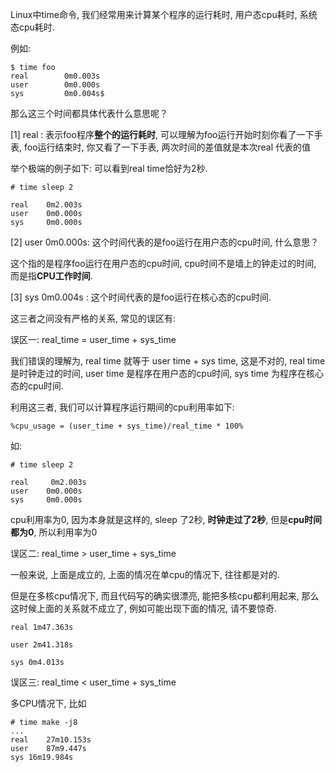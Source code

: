 
<!-- @import "[TOC]" {cmd="toc" depthFrom=1 depthTo=6 orderedList=false} -->

<!-- code_chunk_output -->



<!-- /code_chunk_output -->

Linux中time命令, 我们经常用来计算某个程序的运行耗时, 用户态cpu耗时, 系统态cpu耗时. 

例如: 

```
$ time foo 
real        0m0.003s
user        0m0.000s
sys         0m0.004s$
```

那么这三个时间都具体代表什么意思呢？

\[1] real : 表示foo程序**整个的运行耗时**, 可以理解为foo运行开始时刻你看了一下手表, foo运行结束时, 你又看了一下手表, 两次时间的差值就是本次real 代表的值

举个极端的例子如下: 可以看到real time恰好为2秒. 

```
# time sleep 2

real    0m2.003s
user    0m0.000s
sys     0m0.000s
```

\[2] user   0m0.000s: 这个时间代表的是foo运行在用户态的cpu时间, 什么意思？

这个指的是程序foo运行在用户态的cpu时间, cpu时间不是墙上的钟走过的时间, 而是指**CPU工作时间**. 

\[3] sys   0m0.004s : 这个时间代表的是foo运行在核心态的cpu时间. 

这三者之间没有严格的关系, 常见的误区有: 

误区一:  real\_time = user\_time \+ sys\_time

我们错误的理解为, real time 就等于 user time \+ sys time, 这是不对的, real time是时钟走过的时间, user time 是程序在用户态的cpu时间, sys time 为程序在核心态的cpu时间. 

利用这三者, 我们可以计算程序运行期间的cpu利用率如下: 

```
%cpu_usage = (user_time + sys_time)/real_time * 100%
```

如: 

```
# time sleep 2

real     0m2.003s
user    0m0.000s
sys     0m0.000s
```

cpu利用率为0, 因为本身就是这样的, sleep 了2秒, **时钟走过了2秒**, 但是**cpu时间都为0**, 所以利用率为0

误区二: real\_time \> user\_time \+ sys\_time

一般来说, 上面是成立的, 上面的情况在单cpu的情况下, 往往都是对的. 

但是在多核cpu情况下, 而且代码写的确实很漂亮, 能把多核cpu都利用起来, 那么这时候上面的关系就不成立了, 例如可能出现下面的情况, 请不要惊奇. 

```
real 1m47.363s

user 2m41.318s

sys 0m4.013s
```

误区三: real\_time \< user\_time \+ sys\_time

多CPU情况下, 比如

```
# time make -j8
...
real	27m10.153s
user	87m9.447s
sys	16m19.984s
```